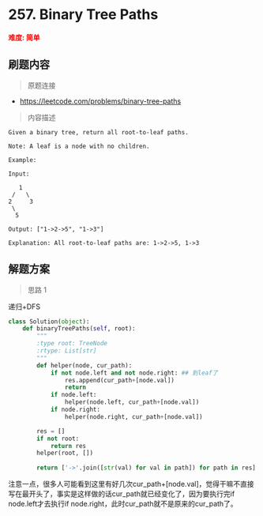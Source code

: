 #  257. Binary Tree Paths
**<font color=red>难度: 简单</font>**

## 刷题内容

> 原题连接

* https://leetcode.com/problems/binary-tree-paths

> 内容描述

```
Given a binary tree, return all root-to-leaf paths.

Note: A leaf is a node with no children.

Example:

Input:

   1
 /   \
2     3
 \
  5

Output: ["1->2->5", "1->3"]

Explanation: All root-to-leaf paths are: 1->2->5, 1->3
```

## 解题方案

> 思路 1

递归+DFS

```python
class Solution(object):
    def binaryTreePaths(self, root):
        """
        :type root: TreeNode
        :rtype: List[str]
        """
        def helper(node, cur_path):
            if not node.left and not node.right: ## 到leaf了
                res.append(cur_path+[node.val])
                return
            if node.left:
                helper(node.left, cur_path+[node.val])
            if node.right:
                helper(node.right, cur_path+[node.val])

        res = []  
        if not root:
            return res
        helper(root, [])
        
        return ['->'.join([str(val) for val in path]) for path in res]
```
注意一点，很多人可能看到这里有好几次cur_path+[node.val]，觉得干嘛不直接写在最开头了，事实是这样做的话cur_path就已经变化了，因为要执行完if node.left才去执行if node.right，此时cur_path就不是原来的cur_path了。






















